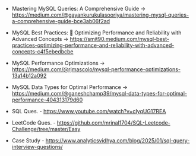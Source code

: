- Mastering MySQL Queries: A Comprehensive Guide -> https://medium.com/@gayankurukulasooriya/mastering-mysql-queries-a-comprehensive-guide-bce3ab06f2ad

- MySQL Best Practices: 🚀 Optimizing Performance and Reliability with Advanced Concepts -> https://smit90.medium.com/mysql-best-practices-optimizing-performance-and-reliability-with-advanced-concepts-c4f5ebedbcbe

- MySQL Performance Optimizations -> https://medium.com/@rjmascolo/mysql-performance-optimizations-13a14b12a092

- MySQL Data Types for Optimal Performance -> https://medium.com/@ganeshchamp39/mysql-data-types-for-optimal-performance-404313179d60

- SQL Ques. - https://www.youtube.com/watch?v=cIyqUG17REA

- LeetCode Ques. - https://github.com/mrinal1704/SQL-Leetcode-Challenge/tree/master/Easy

- Case Study - https://www.analyticsvidhya.com/blog/2025/01/sql-query-interview-questions/
